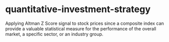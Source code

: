 # quantitative-investment-strategy
Applying Altman Z Score signal to stock prices since a composite index can provide a valuable statistical measure for the performance of the overall market, a specific sector, or an industry group.
